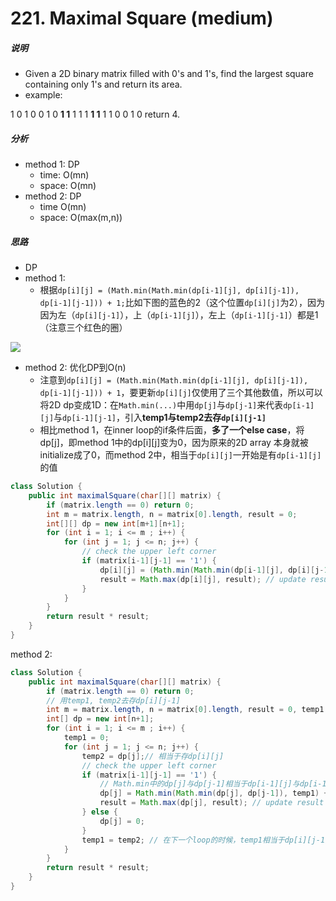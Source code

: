 # 221. Maximal Square (medium)

##### 说明

* Given a 2D binary matrix filled with 0's and 1's, find the largest square containing only 1's and return its area.
* example:

1 0 1 0 0
1 0 **1 1** 1
1 1 **1 1** 1
1 0 0 1 0
return 4.

##### 分析

* method 1: DP
    * time: O(mn)
    * space: O(mn)
* method 2: DP
    * time O(mn)
    * space: O(max(m,n))

##### 思路

* DP
* method 1:
    * 根据`dp[i][j] = (Math.min(Math.min(dp[i-1][j], dp[i][j-1]), dp[i-1][j-1])) + 1;`比如下图的蓝色的2（这个位置`dp[i][j]`为2），因为因为左（`dp[i][j-1]`），上（`dp[i-1][j]`），左上（`dp[i-1][j-1]`）都是1（注意三个红色的圈）

![](https://lh3.googleusercontent.com/bsgJo400bLNiMs23tzqHIlux5VaO0Acf5RSo9aQmeHyWm3HAfJoHN-PlqXXBDKtParT5RuzSfGfASw70lAElqxw7HwyY5apTFYpbElf6TdcgDVwpWQpaXvDHnlmGQOn4Y-4y5-08UjZV1U97sX-1G2UpDZqgzB85VBSRPN_5ovBrsBGBQWUkvvVYLVfXp25w3ZoX9PixWjxDNiSkqC9yKWQHSSjgzhxIVarJ_nzwp7Xn_5tw9rzp1bsr5FL3zF6BGi5g9eA_xjvfJpzmM77fseIE2SxcquxKj5_R22ES7g4qQkCUYgzdyG_7VF1Rd8sB_0Wx7glvCFsDsob0Zk1EYRcluntZL_8B-nPXkNIaM2eQ9VB2CqiVJR1L0_DzoYmqdyz_myRYIzNvkyuad0qEHX6U32KcYr6y4w7n2I8RhzP3TNhW_fkZdy9PpnG-1Mu0mJv-HYtoVEQG9MXEs55pq--8dsI9_SeIcPHKts7r_uhtB_vdlmSpWnNOr8x4IavJk0AeKm5Js557JoDnqI9lERUOXHBLdgJF8IgDFno7EWXk8Ep-B0geZwn3XOHEx9eGCzg6K8oPEOomFAPINmk_6o23Jka_v84EFqnK9lvB=w240-h216-no)

* method 2: 优化DP到O(n)
    * 注意到`dp[i][j] = (Math.min(Math.min(dp[i-1][j], dp[i][j-1]), dp[i-1][j-1])) + 1`，要更新`dp[i][j]`仅使用了三个其他数值，所以可以将2D dp变成1D：在`Math.min(...)`中用`dp[j]`与`dp[j-1]`来代表`dp[i-1][j]`与`dp[i-1][j-1]`，引入**temp1与temp2去存`dp[i][j-1]`**
    * 相比method 1，在inner loop的if条件后面，**多了一个else case**，将dp[j]，即method 1中的dp[i][j]变为0，因为原来的2D array 本身就被initialize成了0，而method 2中，相当于`dp[i][j]`一开始是有`dp[i-1][j]`的值

```java
class Solution {
    public int maximalSquare(char[][] matrix) {
        if (matrix.length == 0) return 0;
        int m = matrix.length, n = matrix[0].length, result = 0;
        int[][] dp = new int[m+1][n+1];
        for (int i = 1; i <= m ; i++) {
            for (int j = 1; j <= n; j++) {
                // check the upper left corner
                if (matrix[i-1][j-1] == '1') {
                    dp[i][j] = (Math.min(Math.min(dp[i-1][j], dp[i][j-1]), dp[i-1][j-1])) + 1;
                    result = Math.max(dp[i][j], result); // update result
                }
            }
        }
        return result * result;
    }
}
```

method 2:

```java
class Solution {
    public int maximalSquare(char[][] matrix) {
        if (matrix.length == 0) return 0;
        // 用temp1, temp2去存dp[i][j-1] 
        int m = matrix.length, n = matrix[0].length, result = 0, temp1 = 0, temp2 = 0;
        int[] dp = new int[n+1];
        for (int i = 1; i <= m ; i++) {
            temp1 = 0;
            for (int j = 1; j <= n; j++) {
                temp2 = dp[j];// 相当于存dp[i][j]
                // check the upper left corner
                if (matrix[i-1][j-1] == '1') {
                    // Math.min中的dp[j]与dp[j-1]相当于dp[i-1][j]与dp[i-1][j-1]
                    dp[j] = Math.min(Math.min(dp[j], dp[j-1]), temp1) + 1;
                    result = Math.max(dp[j], result); // update result
                } else {
                    dp[j] = 0;
                }
                temp1 = temp2; // 在下一个loop的时候，temp1相当于dp[i][j-1]
            }
        }
        return result * result;
    }
}
```

